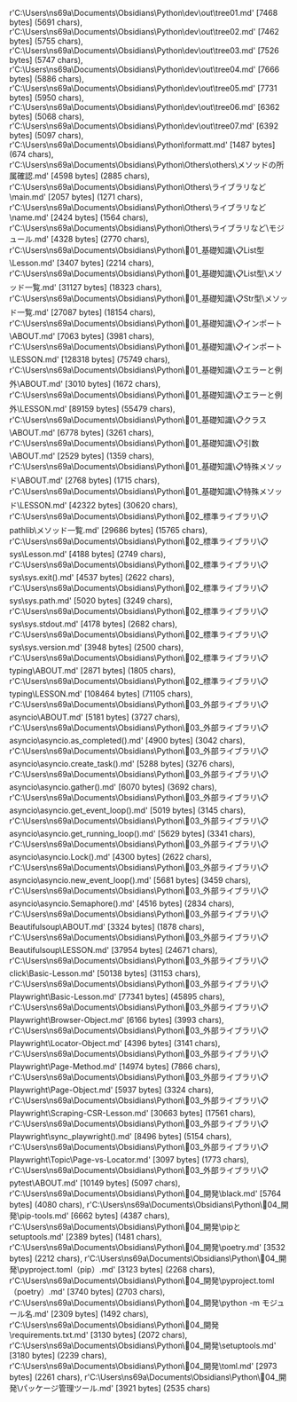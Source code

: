 r'C:\Users\ns69a\Documents\Obsidians\Python\dev\out\tree01.md' [7468 bytes] (5691 chars),
r'C:\Users\ns69a\Documents\Obsidians\Python\dev\out\tree02.md' [7462 bytes] (5755 chars),
r'C:\Users\ns69a\Documents\Obsidians\Python\dev\out\tree03.md' [7526 bytes] (5747 chars),
r'C:\Users\ns69a\Documents\Obsidians\Python\dev\out\tree04.md' [7666 bytes] (5886 chars),
r'C:\Users\ns69a\Documents\Obsidians\Python\dev\out\tree05.md' [7731 bytes] (5950 chars),
r'C:\Users\ns69a\Documents\Obsidians\Python\dev\out\tree06.md' [6362 bytes] (5068 chars),
r'C:\Users\ns69a\Documents\Obsidians\Python\dev\out\tree07.md' [6392 bytes] (5097 chars),
r'C:\Users\ns69a\Documents\Obsidians\Python\formatt.md' [1487 bytes] (674 chars),
r'C:\Users\ns69a\Documents\Obsidians\Python\Others\others\メソッドの所属確認.md' [4598 bytes] (2885 chars),
r'C:\Users\ns69a\Documents\Obsidians\Python\Others\ライブラリなど\main.md' [2057 bytes] (1271 chars),
r'C:\Users\ns69a\Documents\Obsidians\Python\Others\ライブラリなど\name.md' [2424 bytes] (1564 chars),
r'C:\Users\ns69a\Documents\Obsidians\Python\Others\ライブラリなど\モジュール.md' [4328 bytes] (2770 chars),
r'C:\Users\ns69a\Documents\Obsidians\Python\🔑01_基礎知識\📋List型\Lesson.md' [3407 bytes] (2214 chars),
r'C:\Users\ns69a\Documents\Obsidians\Python\🔑01_基礎知識\📋List型\メソッド一覧.md' [31127 bytes] (18323 chars),
r'C:\Users\ns69a\Documents\Obsidians\Python\🔑01_基礎知識\📋Str型\メソッド一覧.md' [27087 bytes] (18154 chars),
r'C:\Users\ns69a\Documents\Obsidians\Python\🔑01_基礎知識\📋インポート\ABOUT.md' [7063 bytes] (3981 chars),
r'C:\Users\ns69a\Documents\Obsidians\Python\🔑01_基礎知識\📋インポート\LESSON.md' [128318 bytes] (75749 chars),
r'C:\Users\ns69a\Documents\Obsidians\Python\🔑01_基礎知識\📋エラーと例外\ABOUT.md' [3010 bytes] (1672 chars),
r'C:\Users\ns69a\Documents\Obsidians\Python\🔑01_基礎知識\📋エラーと例外\LESSON.md' [89159 bytes] (55479 chars),
r'C:\Users\ns69a\Documents\Obsidians\Python\🔑01_基礎知識\📋クラス\ABOUT.md' [6778 bytes] (3261 chars),
r'C:\Users\ns69a\Documents\Obsidians\Python\🔑01_基礎知識\📋引数\ABOUT.md' [2529 bytes] (1359 chars),
r'C:\Users\ns69a\Documents\Obsidians\Python\🔑01_基礎知識\📋特殊メソッド\ABOUT.md' [2768 bytes] (1715 chars),
r'C:\Users\ns69a\Documents\Obsidians\Python\🔑01_基礎知識\📋特殊メソッド\LESSON.md' [42322 bytes] (30620 chars),
r'C:\Users\ns69a\Documents\Obsidians\Python\🔑02_標準ライブラリ\📋pathlib\メソッド一覧.md' [29686 bytes] (15765 chars),
r'C:\Users\ns69a\Documents\Obsidians\Python\🔑02_標準ライブラリ\📋sys\Lesson.md' [4188 bytes] (2749 chars),
r'C:\Users\ns69a\Documents\Obsidians\Python\🔑02_標準ライブラリ\📋sys\sys.exit().md' [4537 bytes] (2622 chars),
r'C:\Users\ns69a\Documents\Obsidians\Python\🔑02_標準ライブラリ\📋sys\sys.path.md' [5020 bytes] (3249 chars),
r'C:\Users\ns69a\Documents\Obsidians\Python\🔑02_標準ライブラリ\📋sys\sys.stdout.md' [4178 bytes] (2682 chars),
r'C:\Users\ns69a\Documents\Obsidians\Python\🔑02_標準ライブラリ\📋sys\sys.version.md' [3948 bytes] (2500 chars),
r'C:\Users\ns69a\Documents\Obsidians\Python\🔑02_標準ライブラリ\📋typing\ABOUT.md' [2871 bytes] (1805 chars),
r'C:\Users\ns69a\Documents\Obsidians\Python\🔑02_標準ライブラリ\📋typing\LESSON.md' [108464 bytes] (71105 chars),
r'C:\Users\ns69a\Documents\Obsidians\Python\🔑03_外部ライブラリ\📋asyncio\ABOUT.md' [5181 bytes] (3727 chars),
r'C:\Users\ns69a\Documents\Obsidians\Python\🔑03_外部ライブラリ\📋asyncio\asyncio.as_completed().md' [4900 bytes] (3042 chars),
r'C:\Users\ns69a\Documents\Obsidians\Python\🔑03_外部ライブラリ\📋asyncio\asyncio.create_task().md' [5288 bytes] (3276 chars),
r'C:\Users\ns69a\Documents\Obsidians\Python\🔑03_外部ライブラリ\📋asyncio\asyncio.gather().md' [6070 bytes] (3692 chars),
r'C:\Users\ns69a\Documents\Obsidians\Python\🔑03_外部ライブラリ\📋asyncio\asyncio.get_event_loop().md' [5019 bytes] (3145 chars),
r'C:\Users\ns69a\Documents\Obsidians\Python\🔑03_外部ライブラリ\📋asyncio\asyncio.get_running_loop().md' [5629 bytes] (3341 chars),
r'C:\Users\ns69a\Documents\Obsidians\Python\🔑03_外部ライブラリ\📋asyncio\asyncio.Lock().md' [4300 bytes] (2622 chars),
r'C:\Users\ns69a\Documents\Obsidians\Python\🔑03_外部ライブラリ\📋asyncio\asyncio.new_event_loop().md' [5681 bytes] (3459 chars),
r'C:\Users\ns69a\Documents\Obsidians\Python\🔑03_外部ライブラリ\📋asyncio\asyncio.Semaphore().md' [4516 bytes] (2834 chars),
r'C:\Users\ns69a\Documents\Obsidians\Python\🔑03_外部ライブラリ\📋Beautifulsoup\ABOUT.md' [3324 bytes] (1878 chars),
r'C:\Users\ns69a\Documents\Obsidians\Python\🔑03_外部ライブラリ\📋Beautifulsoup\LESSON.md' [37954 bytes] (24671 chars),
r'C:\Users\ns69a\Documents\Obsidians\Python\🔑03_外部ライブラリ\📋click\Basic-Lesson.md' [50138 bytes] (31153 chars),
r'C:\Users\ns69a\Documents\Obsidians\Python\🔑03_外部ライブラリ\📋Playwright\Basic-Lesson.md' [77341 bytes] (45895 chars),
r'C:\Users\ns69a\Documents\Obsidians\Python\🔑03_外部ライブラリ\📋Playwright\Browser-Object.md' [6166 bytes] (3993 chars),
r'C:\Users\ns69a\Documents\Obsidians\Python\🔑03_外部ライブラリ\📋Playwright\Locator-Object.md' [4396 bytes] (3141 chars),
r'C:\Users\ns69a\Documents\Obsidians\Python\🔑03_外部ライブラリ\📋Playwright\Page-Method.md' [14974 bytes] (7866 chars),
r'C:\Users\ns69a\Documents\Obsidians\Python\🔑03_外部ライブラリ\📋Playwright\Page-Object.md' [5937 bytes] (3324 chars),
r'C:\Users\ns69a\Documents\Obsidians\Python\🔑03_外部ライブラリ\📋Playwright\Scraping-CSR-Lesson.md' [30663 bytes] (17561 chars),
r'C:\Users\ns69a\Documents\Obsidians\Python\🔑03_外部ライブラリ\📋Playwright\sync_playwright().md' [8496 bytes] (5154 chars),
r'C:\Users\ns69a\Documents\Obsidians\Python\🔑03_外部ライブラリ\📋Playwright\Topic\Page-vs-Locator.md' [3097 bytes] (1773 chars),
r'C:\Users\ns69a\Documents\Obsidians\Python\🔑03_外部ライブラリ\📋pytest\ABOUT.md' [10149 bytes] (5097 chars),
r'C:\Users\ns69a\Documents\Obsidians\Python\🔑04_開発\black.md' [5764 bytes] (4080 chars),
r'C:\Users\ns69a\Documents\Obsidians\Python\🔑04_開発\pip-tools.md' [6662 bytes] (4387 chars),
r'C:\Users\ns69a\Documents\Obsidians\Python\🔑04_開発\pipとsetuptools.md' [2389 bytes] (1481 chars),
r'C:\Users\ns69a\Documents\Obsidians\Python\🔑04_開発\poetry.md' [3532 bytes] (2212 chars),
r'C:\Users\ns69a\Documents\Obsidians\Python\🔑04_開発\pyproject.toml（pip）.md' [3123 bytes] (2268 chars),
r'C:\Users\ns69a\Documents\Obsidians\Python\🔑04_開発\pyproject.toml（poetry）.md' [3740 bytes] (2703 chars),
r'C:\Users\ns69a\Documents\Obsidians\Python\🔑04_開発\python -m モジュール名.md' [2309 bytes] (1492 chars),
r'C:\Users\ns69a\Documents\Obsidians\Python\🔑04_開発\requirements.txt.md' [3130 bytes] (2072 chars),
r'C:\Users\ns69a\Documents\Obsidians\Python\🔑04_開発\setuptools.md' [3180 bytes] (2239 chars),
r'C:\Users\ns69a\Documents\Obsidians\Python\🔑04_開発\toml.md' [2973 bytes] (2261 chars),
r'C:\Users\ns69a\Documents\Obsidians\Python\🔑04_開発\パッケージ管理ツール.md' [3921 bytes] (2535 chars)